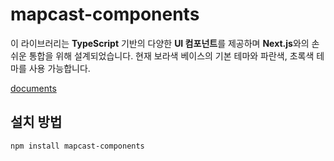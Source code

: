 # mapcast-components

이 라이브러리는 **TypeScript** 기반의 다양한 **UI 컴포넌트**를 제공하며 **Next.js**와의 손쉬운 통합을 위해 설계되었습니다. 
현재 보라색 베이스의 기본 테마와 파란색, 초록색 테마를 사용 가능합니다.

[documents](https://mapcast.github.io/components-showroom/)

## 설치 방법

```bash
npm install mapcast-components